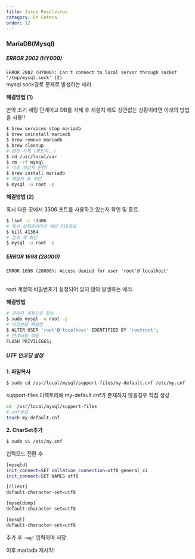 ```yaml
---
title: Issue Resolvings
category: Et Cetera
order: 12
---
```

### MariaDB(Mysql)

##### ERROR 2002 (HY000)

`ERROR 2002 (HY000): Can't connect to local server through socket '/tmp/mysql.sock' (2)`
<br>mysql.sock경로 문제로 발생하는 에러.

**해결방법 (1)** <br>

만약 초기 세팅 단계이고 DB를 삭제 후 재설치 해도 상관없는 상황이라면 아래의 방법을 사용!!

```bash
$ brew services stop mariadb
$ brew uninstall mariadb
$ brew remove mariadb
$ brew cleanup
# 완전 삭제 (확인차..)
$ cd /usr/local/var
$ rm -rf mysql
# 이후 재설치 진행! 
$ brew install mariadb
# 재설치 후 확인
$ mysql -u root -p
```
**해결방법 (2)**<br>

혹시 다른 곳에서 3306 포트를 사용하고 있는지 확인 및 종료.

```bash
$ lsof -i :3306
# 혹시 실행중이라면 해당 PID종료
$ kill 41364
# 접속 재 확인
$ mysql -u root -p
```

##### ERROR 1698 (28000)

`ERROR 1698 (28000): Access denied for user 'root'@'localhost'`

<br>root 계정의 비밀번호가 설정되어 있지 않아 발생하는 에러. 

**해결방법**

```bash
# 관리자 계정으로 접속
$ sudo mysql -u root -p
# 비밀번호 재설정
$ ALTER USER 'root'@'localhost' IDENTIFIED BY 'rootroot';
# 변경내용 적용
FLUSH PRIVILEGES;
```

##### UTF 인코딩 설정

**1. 파일복사**

```bash
$ sudo cd /usr/local/mysql/support-files/my-default.cnf /etc/my.cnf
```
 
support-files 디렉토리에 my-default.cnf가 존재하지 않을경우 직접 생성

```bash
cd  /usr/local/mysql/support-files
#.cnf생성
touch my-default.cnf
``` 

**2. CharSet추가**

```bash
$ sudo vi /etc/my.cnf 
```

입력모드 전환 후 

```bash
[mysqld]
init_connect=SET collation_connection=utf8_general_ci
init_connect=SET NAMES utf8

[client]
default-character-set=utf8

[mysqldump]
default-character-set=utf8

[mysql]
default-character-set=utf8
```

추가 후 `:wq!` 입력하여 저장

이후 mariadb 재시작!